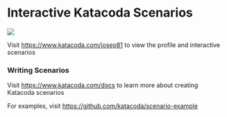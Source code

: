 # Interactive Katacoda Scenarios

[![](http://shields.katacoda.com/katacoda/josep81/count.svg)](https://www.katacoda.com/josep81 "Get your profile on Katacoda.com")

Visit https://www.katacoda.com/josep81 to view the profile and interactive scenarios

### Writing Scenarios
Visit https://www.katacoda.com/docs to learn more about creating Katacoda scenarios

For examples, visit https://github.com/katacoda/scenario-example
